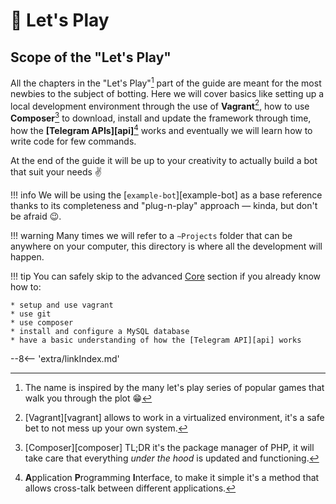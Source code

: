 # :rocket: Let's Play

## Scope of the "Let's Play"

All the chapters in the "Let's Play"[^1] part of the guide are meant for the most newbies to the subject of botting. Here we will cover basics like setting up a local development environment through the use of **Vagrant**[^2], how to use **Composer**[^3] to download, install and update the framework through time, how the **[Telegram APIs][api]**[^4] works and eventually we will learn how to write code for few commands.

At the end of the guide it will be up to your creativity to actually build a bot that suit your needs :v:


!!! info
    We will be using the [`example-bot`][example-bot] as a base reference thanks to its completeness and "plug-n-play" approach — kinda, but don't be afraid :wink:.

!!! warning
    Many times we will refer to a `∼Projects` folder that can be anywhere on your computer, this directory is where all the development will happen.



!!! tip
    You can safely skip to the advanced [Core](../Core/introduction.md) section if you already know how to:

    * setup and use vagrant
    * use git
    * use composer
    * install and configure a MySQL database
    * have a basic understanding of how the [Telegram API][api] works



<!-- footnotes -->
[^1]: The name is inspired by the many let's play series of popular games that walk you through the plot :grin:

[^2]: [Vagrant][vagrant] allows to work in a virtualized environment, it's a safe bet to not mess up your own system.

[^3]: [Composer][composer] TL;DR it's the package manager of PHP, it will take care that everything _under the hood_ is updated and functioning.

[^4]: **A**pplication **P**rogramming **I**nterface, to make it simple it's a method that allows cross-talk between different applications.


<!-- snippets -->
--8<-- 'extra/linkIndex.md'
